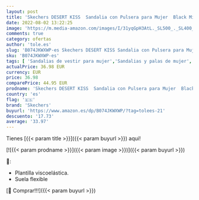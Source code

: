 ```yaml
---
layout: post
title: 'Skechers DESERT KISS  Sandalia con Pulsera para Mujer  Black Microfiber Suede/ Gore Trim  39 EU'
date: 2022-08-02 13:22:25
image: 'https://m.media-amazon.com/images/I/31yqGpH3AtL._SL500_._SL400_.jpg'
comments: true
category: ofertas
author: 'tole.es'
slug: 'B074JKWXWP-es Skechers DESERT KISS Sandalia con Pulsera para Mujer Black...'
sku: 'B074JKWXWP-es'
tags: [ 'Sandalias de vestir para mujer','Sandalias y palas de mujer','Zapatos','Zapatos para mujer','Zapatos y complementos','sandalia','skechers','🇪🇸', ]
actualPrice: 36.98 EUR
currency: EUR
price: 36.98
comparePrice: 44.95 EUR
prodname: 'Skechers DESERT KISS  Sandalia con Pulsera para Mujer  Black Microfiber Suede/ Gore Trim  39 EU'
country: 'es'
flag: '🇪🇸'
brand: 'Skechers'
buyurl: 'https://www.amazon.es/dp/B074JKWXWP/?tag=tolees-21'
descuento: '17.73'
average: '33.97'
---
```


Tienes [{{< param title >}}]({{< param buyurl >}}) aqui!

[![{{< param prodname >}}]({{< param image >}})]({{< param buyurl >}})

🔎:

- Plantilla viscoelástica.
- Suela flexible

[🛒 Comprar!!!]({{< param buyurl >}})
